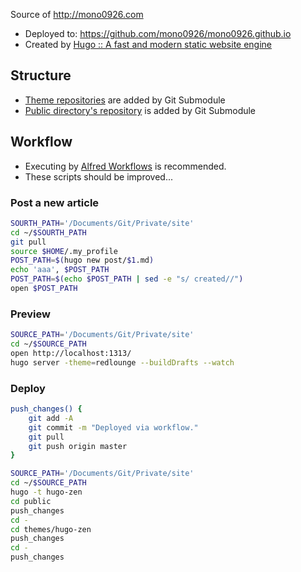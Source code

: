 Source of http://mono0926.com

- Deployed to: https://github.com/mono0926/mono0926.github.io
- Created by [Hugo :: A fast and modern static website engine](http://gohugo.io/)

## Structure

- [Theme repositories](https://github.com/mono0926/site/tree/master/themes) are added by Git Submodule
- [Public directory's repository](https://github.com/mono0926/mono0926.github.io) is added by Git Submodule

## Workflow

- Executing by [Alfred Workflows](http://support.alfredapp.com/workflows) is recommended.
- These scripts should be improved...

### Post a new article

```sh
SOURTH_PATH='/Documents/Git/Private/site'
cd ~/$SOURTH_PATH
git pull
source $HOME/.my_profile
POST_PATH=$(hugo new post/$1.md)
echo 'aaa', $POST_PATH
POST_PATH=$(echo $POST_PATH | sed -e "s/ created//")
open $POST_PATH
```

### Preview

```sh
SOURCE_PATH='/Documents/Git/Private/site'
cd ~/$SOURCE_PATH
open http://localhost:1313/
hugo server -theme=redlounge --buildDrafts --watch
```

### Deploy

```sh
push_changes() {
    git add -A
    git commit -m "Deployed via workflow."
    git pull
    git push origin master
}

SOURCE_PATH='/Documents/Git/Private/site'
cd ~/$SOURCE_PATH
hugo -t hugo-zen
cd public
push_changes
cd -
cd themes/hugo-zen
push_changes
cd -
push_changes
```